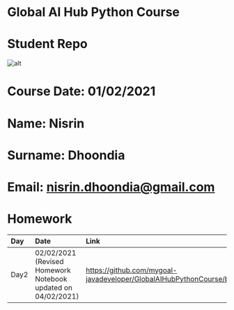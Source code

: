 # Global AI Hub Python Course  
# Student Repo  
![alt](<https://github.com/globalaihub/gaih-students-repo-example/blob/main/img/logo.png>)  
# Course Date: 01/02/2021  
# Name: Nisrin  
# Surname: Dhoondia  
# Email: nisrin.dhoondia@gmail.com  

# Homework  
|Day|Date|Link|
|:----|:----|:----|
|Day2|02/02/2021 (Revised Homework Notebook updated on 04/02/2021)|https://github.com/mygoal-javadeveloper/GlobalAIHubPythonCourse/blob/main/Homeworks/Day2/Day2.ipynb|
